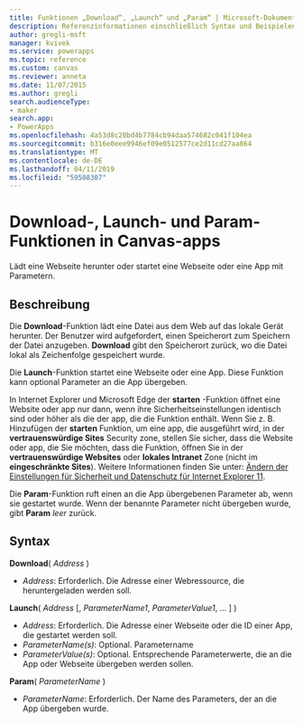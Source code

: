 ```yaml
---
title: Funktionen „Download“, „Launch“ und „Param“ | Microsoft-Dokumentation
description: Referenzinformationen einschließlich Syntax und Beispielen, für die Download-, Launch- und Param-Funktionen in Canvas-apps
author: gregli-msft
manager: kvivek
ms.service: powerapps
ms.topic: reference
ms.custom: canvas
ms.reviewer: anneta
ms.date: 11/07/2015
ms.author: gregli
search.audienceType:
- maker
search.app:
- PowerApps
ms.openlocfilehash: 4a53d8c20bd4b7784cb94daa574682c041f104ea
ms.sourcegitcommit: b316e0eee9946ef09e0512577ce2d11cd27aa864
ms.translationtype: MT
ms.contentlocale: de-DE
ms.lasthandoff: 04/11/2019
ms.locfileid: "59508307"
---
```

# <a name="download-launch-and-param-functions-in-canvas-apps"></a>Download-, Launch- und Param-Funktionen in Canvas-apps
Lädt eine Webseite herunter oder startet eine Webseite oder eine App mit Parametern.  

## <a name="description"></a>Beschreibung
Die **Download**-Funktion lädt eine Datei aus dem Web auf das lokale Gerät herunter. Der Benutzer wird aufgefordert, einen Speicherort zum Speichern der Datei anzugeben.  **Download** gibt den Speicherort zurück, wo die Datei lokal als Zeichenfolge gespeichert wurde.  

Die **Launch**-Funktion startet eine Webseite oder eine App.  Diese Funktion kann optional Parameter an die App übergeben.

In Internet Explorer und Microsoft Edge der **starten** -Funktion öffnet eine Website oder app nur dann, wenn ihre Sicherheitseinstellungen identisch sind oder höher als die der app, die die Funktion enthält. Wenn Sie z. B. Hinzufügen der **starten** Funktion, um eine app, die ausgeführt wird, in der **vertrauenswürdige Sites** Security zone, stellen Sie sicher, dass die Website oder app, die Sie möchten, dass die Funktion, öffnen Sie in der **vertrauenswürdige Websites** oder **lokales Intranet** Zone (nicht im **eingeschränkte Sites**). Weitere Informationen finden Sie unter: [Ändern der Einstellungen für Sicherheit und Datenschutz für Internet Explorer 11](https://support.microsoft.com/en-us/help/17479/windows-internet-explorer-11-change-security-privacy-settings).  

Die **Param**-Funktion ruft einen an die App übergebenen Parameter ab, wenn sie gestartet wurde. Wenn der benannte Parameter nicht übergeben wurde, gibt **Param** *leer* zurück.

## <a name="syntax"></a>Syntax
**Download**( *Address* )

* *Address*: Erforderlich.  Die Adresse einer Webressource, die heruntergeladen werden soll.

**Launch**( *Address* [, *ParameterName1*, *ParameterValue1*, ... ] )

* *Address*: Erforderlich.  Die Adresse einer Webseite oder die ID einer App, die gestartet werden soll.
* *ParameterName(s)*: Optional.  Parametername
* *ParameterValue(s)*: Optional.  Entsprechende Parameterwerte, die an die App oder Webseite übergeben werden sollen.

**Param**( *ParameterName* )

* *ParameterName*: Erforderlich.  Der Name des Parameters, der an die App übergeben wurde.

